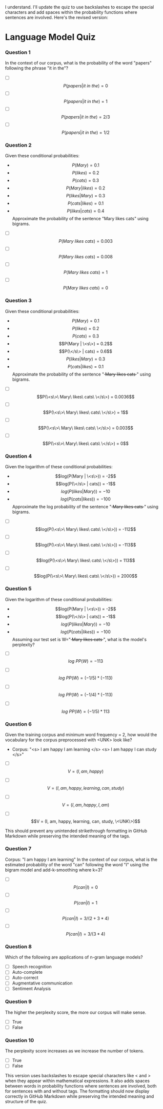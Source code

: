 I understand. I'll update the quiz to use backslashes to escape the special characters and add spaces within the probability functions where sentences are involved. Here's the revised version:

# Language Model Quiz

### Question 1
In the context of our corpus, what is the probability of the word "papers" following the phrase "it in the"?
- [ ] $$P(papers | it\ in\ the) = 0$$
- [ ] $$P(papers | it\ in\ the) = 1$$
- [ ] $$P(papers | it\ in\ the) = 2/3$$
- [ ] $$P(papers | it\ in\ the) = 1/2$$

### Question 2
Given these conditional probabilities:
- $$P(Mary) = 0.1$$
- $$P(likes) = 0.2$$
- $$P(cats) = 0.3$$
- $$P(Mary | likes) = 0.2$$
- $$P(likes | Mary) = 0.3$$
- $$P(cats | likes) = 0.1$$
- $$P(likes | cats) = 0.4$$
Approximate the probability of the sentence "Mary likes cats" using bigrams.
- [ ] $$P(Mary\ likes\ cats) = 0.003$$
- [ ] $$P(Mary\ likes\ cats) = 0.008$$
- [ ] $$P(Mary\ likes\ cats) = 1$$
- [ ] $$P(Mary\ likes\ cats) = 0$$

### Question 3
Given these conditional probabilities:
- $$P(Mary) = 0.1$$
- $$P(likes) = 0.2$$
- $$P(cats) = 0.3$$
- $$P(Mary | \<s\>) = 0.2$$
- $$P(\</s\> | cats) = 0.6$$
- $$P(likes | Mary) = 0.3$$
- $$P(cats | likes) = 0.1$$
Approximate the probability of the sentence "<s> Mary likes cats </s>" using bigrams.
- [ ] $$P(\<s\>\ Mary\ likes\ cats\ \</s\>) = 0.0036$$
- [ ] $$P(\<s\>\ Mary\ likes\ cats\ \</s\>) = 1$$
- [ ] $$P(\<s\>\ Mary\ likes\ cats\ \</s\>) = 0.003$$
- [ ] $$P(\<s\>\ Mary\ likes\ cats\ \</s\>) = 0$$

### Question 4
Given the logarithm of these conditional probabilities:
- $$log(P(Mary | \<s\>)) = -2$$
- $$log(P(\</s\> | cats)) = -1$$
- $$log(P(likes | Mary)) = -10$$
- $$log(P(cats | likes)) = -100$$
Approximate the log probability of the sentence "<s> Mary likes cats </s>" using bigrams.
- [ ] $$log(P(\<s\>\ Mary\ likes\ cats\ \</s\>)) = -112$$
- [ ] $$log(P(\<s\>\ Mary\ likes\ cats\ \</s\>)) = -113$$
- [ ] $$log(P(\<s\>\ Mary\ likes\ cats\ \</s\>)) = 113$$
- [ ] $$log(P(\<s\>\ Mary\ likes\ cats\ \</s\>)) = 2000$$

### Question 5
Given the logarithm of these conditional probabilities:
- $$log(P(Mary | \<s\>)) = -2$$
- $$log(P(\</s\> | cats)) = -1$$
- $$log(P(likes | Mary)) = -10$$
- $$log(P(cats | likes)) = -100$$
Assuming our test set is W="<s> Mary likes cats </s>", what is the model's perplexity?
- [ ] $$log\ PP(W) = -113$$
- [ ] $$log\ PP(W) = (-1/5) * (-113)$$
- [ ] $$log\ PP(W) = (-1/4) * (-113)$$
- [ ] $$log\ PP(W) = (-1/5) * 113$$


### Question 6
Given the training corpus and minimum word frequency = 2, how would the vocabulary for the corpus preprocessed with \<UNK\> look like?
- Corpus: "\<s\> I am happy I am learning \</s\> \<s\> I am happy I can study \</s\>"
- [ ] $$V = (I, am, happy)$$
- [ ] $$V = (I, am, happy, learning, can, study)$$
- [ ] $$V = (I, am, happy, I, am)$$
- [ ] $$V = (I, am, happy, learning, can, study, \<UNK\>)$$


This should prevent any unintended strikethrough formatting in GitHub Markdown while preserving the intended meaning of the tags.

### Question 7
Corpus: "I am happy I am learning"
In the context of our corpus, what is the estimated probability of the word "can" following the word "I" using the bigram model and add-k-smoothing where k=3?
- [ ] $$P(can | I) = 0$$
- [ ] $$P(can | I) = 1$$
- [ ] $$P(can | I) = 3 / (2 + 3 * 4)$$
- [ ] $$P(can | I) = 3 / (3 * 4)$$

### Question 8
Which of the following are applications of n-gram language models?
- [ ] Speech recognition
- [ ] Auto-complete
- [ ] Auto-correct
- [ ] Augmentative communication
- [ ] Sentiment Analysis

### Question 9
The higher the perplexity score, the more our corpus will make sense.
- [ ] True
- [ ] False

### Question 10
The perplexity score increases as we increase the number of <UNK> tokens.
- [ ] True
- [ ] False

This version uses backslashes to escape special characters like < and > when they appear within mathematical expressions. It also adds spaces between words in probability functions where sentences are involved, both for sentences with and without tags. The formatting should now display correctly in GitHub Markdown while preserving the intended meaning and structure of the quiz.
